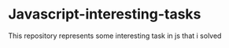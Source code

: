 # Javascript-interesting-tasks
This repository represents some interesting task in js that i solved

